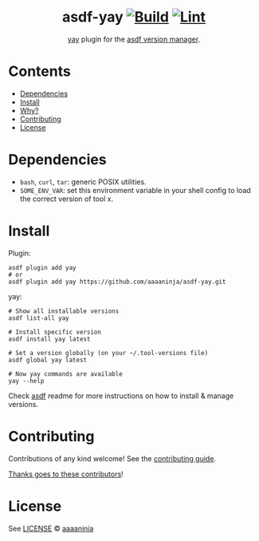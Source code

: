 <div align="center">

# asdf-yay [![Build](https://github.com/aaaaninja/asdf-yay/actions/workflows/build.yml/badge.svg)](https://github.com/aaaaninja/asdf-yay/actions/workflows/build.yml) [![Lint](https://github.com/aaaaninja/asdf-yay/actions/workflows/lint.yml/badge.svg)](https://github.com/aaaaninja/asdf-yay/actions/workflows/lint.yml)


[yay](https://github.com/Jguer/yay) plugin for the [asdf version manager](https://asdf-vm.com).

</div>

# Contents

- [Dependencies](#dependencies)
- [Install](#install)
- [Why?](#why)
- [Contributing](#contributing)
- [License](#license)

# Dependencies

- `bash`, `curl`, `tar`: generic POSIX utilities.
- `SOME_ENV_VAR`: set this environment variable in your shell config to load the correct version of tool x.

# Install

Plugin:

```shell
asdf plugin add yay
# or
asdf plugin add yay https://github.com/aaaaninja/asdf-yay.git
```

yay:

```shell
# Show all installable versions
asdf list-all yay

# Install specific version
asdf install yay latest

# Set a version globally (on your ~/.tool-versions file)
asdf global yay latest

# Now yay commands are available
yay --help
```

Check [asdf](https://github.com/asdf-vm/asdf) readme for more instructions on how to
install & manage versions.

# Contributing

Contributions of any kind welcome! See the [contributing guide](contributing.md).

[Thanks goes to these contributors](https://github.com/aaaaninja/asdf-yay/graphs/contributors)!

# License

See [LICENSE](LICENSE) © [aaaaninja](https://github.com/aaaaninja/)
